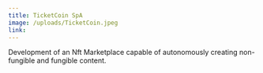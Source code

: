 ```yaml
---
title: TicketCoin SpA
image: /uploads/TicketCoin.jpeg
link: 
---
```

Development of an Nft Marketplace capable of autonomously creating non-fungible and fungible content.